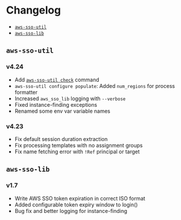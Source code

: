 # Changelog

* [`aws-sso-util`](#aws-sso-util)
* [`aws-sso-lib`](#aws-sso-lib)

## `aws-sso-util`

### v4.24

* Add [`aws-sso-util check`](docs/check.md) command
* `aws-sso-util configure populate`: Added `num_regions` for process formatter
* Increased `aws_sso_lib` logging with `--verbose`
* Fixed instance-finding exceptions
* Renamed some env var variable names

### v4.23

* Fix default session duration extraction
* Fix processing templates with no assignment groups
* Fix name fetching error with `!Ref` principal or target

## `aws-sso-lib`

### v1.7

* Write AWS SSO token expiration in correct ISO format
* Added configurable token expiry window to login()
* Bug fix and better logging for instance-finding
